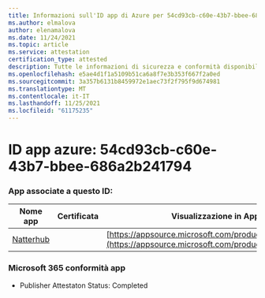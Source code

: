 ```yaml
---
title: Informazioni sull'ID app di Azure per 54cd93cb-c60e-43b7-bbee-686a2b241794
ms.author: elmalova
author: elenamalova
ms.date: 11/24/2021
ms.topic: article
ms.service: attestation
certification_type: attested
description: Tutte le informazioni di sicurezza e conformità disponibili per 54cd93cb-c60e-43b7-bbee-686a2b241794.
ms.openlocfilehash: e5ae4d1f1a5109b51ca6a8f7e3b353f667f2a0ed
ms.sourcegitcommit: 3a357b6131b8459972e1aec73f2f795f9d674981
ms.translationtype: MT
ms.contentlocale: it-IT
ms.lasthandoff: 11/25/2021
ms.locfileid: "61175235"
---
```

# <a name="azure-app-id-54cd93cb-c60e-43b7-bbee-686a2b241794"></a>ID app azure: 54cd93cb-c60e-43b7-bbee-686a2b241794


### <a name="apps-associated-with-this-id"></a>App associate a questo ID:
| **Nome app** | **Certificata** | **Visualizzazione in AppSource** |
|--------------|---------------|-----------------------|
| [Natterhub](https://docs.microsoft.com/microsoft-365-app-certification/forward/WA200003420) |  | [https://appsource.microsoft.com/product/office/WA200003420](https://appsource.microsoft.com/product/office/WA200003420) |

### <a name="microsoft-365-app-compliance-status"></a>Microsoft 365 conformità app
- Publisher Attestaton Status: Completed
